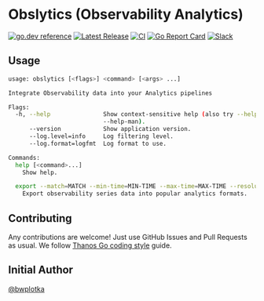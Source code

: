 # Obslytics (Observability Analytics)

[![go.dev reference](https://img.shields.io/badge/go.dev-reference-007d9c?logo=go&logoColor=white&style=flat-square)](https://pkg.go.dev/github.com/thanos-community/obslytics) [![Latest Release](https://img.shields.io/github/release/thanos-community/obslytics.svg?style=flat-square)](https://github.com/thanos-community/obslytics/releases/latest) [![CI](https://github.com/thanos-community/obslytics/workflows/go/badge.svg)](https://github.com/thanos-community/obslytics/actions?query=workflow%3Ago) [![Go Report Card](https://goreportcard.com/badge/github.com/thanos-community/obslytics)](https://goreportcard.com/report/github.com/thanos-community/obslytics) [![Slack](https://img.shields.io/badge/join%20slack-%23analytics-brightgreen.svg)](https://slack.cncf.io/)

## Usage

```bash mdox-exec="obslytics --help"
usage: obslytics [<flags>] <command> [<args> ...]

Integrate Observability data into your Analytics pipelines

Flags:
  -h, --help               Show context-sensitive help (also try --help-long and
                           --help-man).
      --version            Show application version.
      --log.level=info     Log filtering level.
      --log.format=logfmt  Log format to use.

Commands:
  help [<command>...]
    Show help.

  export --match=MATCH --min-time=MIN-TIME --max-time=MAX-TIME --resolution=RESOLUTION [<flags>]
    Export observability series data into popular analytics formats.


```

## Contributing

Any contributions are welcome! Just use GitHub Issues and Pull Requests as usual. We follow [Thanos Go coding style](https://thanos.io/contributing/coding-style-guide.md/) guide.

## Initial Author

[@bwplotka](https://bwplotka.dev)

